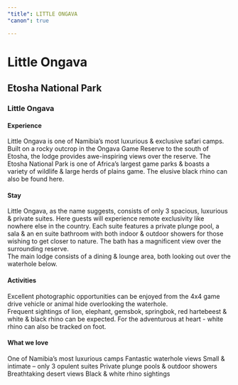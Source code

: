 ```yaml
---
"title": LITTLE ONGAVA
"canon": true

---
```


# Little Ongava
## Etosha National Park
### Little Ongava

#### Experience
Little Ongava is one of Namibia’s most luxurious &amp; exclusive safari camps.  Built on a rocky outcrop in the Ongava Game Reserve to the south of Etosha, the lodge provides awe-inspiring views over the reserve.
The Etosha National Park is one of Africa’s largest game parks &amp; boasts a variety of wildlife &amp; large herds of plains game.  The elusive black rhino can also be found here.

#### Stay
Little Ongava, as the name suggests, consists of only 3 spacious, luxurious &amp; private suites.  Here guests will experience remote exclusivity like nowhere else in the country.
Each suite features a private plunge pool, a sala &amp; an en suite bathroom with both indoor &amp; outdoor showers for those wishing to get closer to nature.  The bath has a magnificent view over the surrounding reserve.  
The main lodge consists of a dining &amp; lounge area, both looking out over the waterhole below.

#### Activities
Excellent photographic opportunities can be enjoyed from the 4x4 game drive vehicle or animal hide overlooking the waterhole.  
Frequent sightings of lion, elephant, gemsbok, springbok, red hartebeest &amp; white &amp; black rhino can be expected.  For the adventurous at heart - white rhino can also be tracked on foot.


#### What we love
One of Namibia’s most luxurious camps
Fantastic waterhole views
Small &amp; intimate – only 3 opulent suites
Private plunge pools &amp; outdoor showers
Breathtaking desert views
Black &amp; white rhino sightings